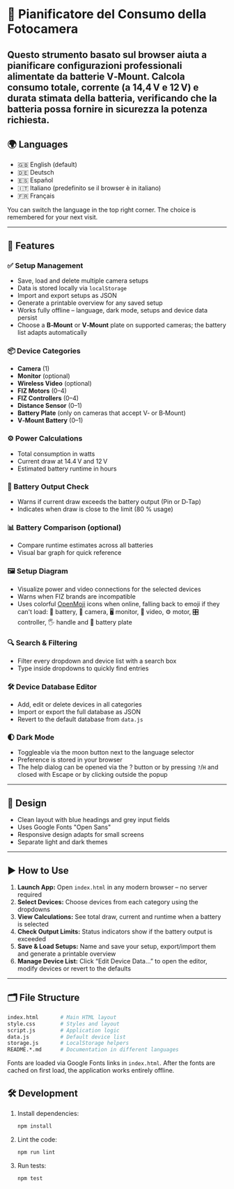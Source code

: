 # 🎥 Pianificatore del Consumo della Fotocamera

Questo strumento basato sul browser aiuta a pianificare configurazioni professionali alimentate da batterie V‑Mount. Calcola **consumo totale**, **corrente** (a 14,4 V e 12 V) e **durata stimata della batteria**, verificando che la batteria possa fornire in sicurezza la potenza richiesta.
---

## 🌍 Languages
- 🇬🇧 English (default)
- 🇩🇪 Deutsch
- 🇪🇸 Español
- 🇮🇹 Italiano (predefinito se il browser è in italiano)
- 🇫🇷 Français

You can switch the language in the top right corner. The choice is remembered for your next visit.

---

## 🔧 Features

### ✅ Setup Management
- Save, load and delete multiple camera setups
- Data is stored locally via `localStorage`
- Import and export setups as JSON
- Generate a printable overview for any saved setup
- Works fully offline – language, dark mode, setups and device data persist
- Choose a **B‑Mount** or **V‑Mount** plate on supported cameras; the battery list adapts automatically

### 📦 Device Categories
- **Camera** (1)
- **Monitor** (optional)
- **Wireless Video** (optional)
- **FIZ Motors** (0–4)
- **FIZ Controllers** (0–4)
- **Distance Sensor** (0–1)
- **Battery Plate** (only on cameras that accept V‑ or B‑Mount)
- **V‑Mount Battery** (0–1)

### ⚙️ Power Calculations
- Total consumption in watts
- Current draw at 14.4 V and 12 V
- Estimated battery runtime in hours

### 🔋 Battery Output Check
- Warns if current draw exceeds the battery output (Pin or D‑Tap)
- Indicates when draw is close to the limit (80 % usage)

### 📊 Battery Comparison (optional)
- Compare runtime estimates across all batteries
- Visual bar graph for quick reference

### 🖼 Setup Diagram
- Visualize power and video connections for the selected devices
- Warns when FIZ brands are incompatible
- Uses colorful [OpenMoji](https://openmoji.org/) icons when online, falling back to emoji if they can't load:
  🔋 battery, 🎥 camera, 🖥️ monitor, 📡 video, ⚙️ motor,
  🎛️ controller, 🖐️ handle and 🔌 battery plate

### 🔍 Search & Filtering
- Filter every dropdown and device list with a search box
- Type inside dropdowns to quickly find entries

### 🛠 Device Database Editor
- Add, edit or delete devices in all categories
- Import or export the full database as JSON
- Revert to the default database from `data.js`

### 🌓 Dark Mode
- Toggleable via the moon button next to the language selector
- Preference is stored in your browser
- The help dialog can be opened via the ? button or by pressing `?`/`H`
  and closed with Escape or by clicking outside the popup

---

## 🎨 Design
- Clean layout with blue headings and grey input fields
- Uses Google Fonts "Open Sans"
- Responsive design adapts for small screens
- Separate light and dark themes

---

## ▶️ How to Use
1. **Launch App:** Open `index.html` in any modern browser – no server required
2. **Select Devices:** Choose devices from each category using the dropdowns
3. **View Calculations:** See total draw, current and runtime when a battery is selected
4. **Check Output Limits:** Status indicators show if the battery output is exceeded
5. **Save & Load Setups:** Name and save your setup, export/import them and generate a printable overview
6. **Manage Device List:** Click “Edit Device Data…” to open the editor, modify devices or revert to the defaults

---

## 🗂️ File Structure
```bash
index.html       # Main HTML layout
style.css        # Styles and layout
script.js        # Application logic
data.js          # Default device list
storage.js       # LocalStorage helpers
README.*.md      # Documentation in different languages
```
Fonts are loaded via Google Fonts links in `index.html`.
After the fonts are cached on first load, the application works entirely offline.

## 🛠️ Development
1. Install dependencies:
   ```bash
   npm install
   ```
2. Lint the code:
   ```bash
   npm run lint
   ```
3. Run tests:
   ```bash
   npm test
   ```
